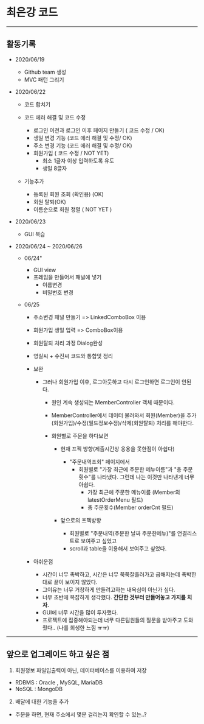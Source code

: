 # 최은강 코드

<hr>

## 활동기록

- 2020/06/19
  - Github team 생성
  - MVC 패턴 그리기

- 2020/06/22
  - 코드 합치기
  - 코드 에러 해결 및 코드 수정
    - 로그인 이전과 로그인 이후 페이지 만들기 ( 코드 수정 / OK)
    - 생일 변경 기능 (코드 에러 해결 및 수정/ OK)
    - 주소 변경 기능 (코드 에러 해결 및 수정/ OK) 
    - 회원가입 ( 코드 수정 / NOT YET)
      - 최소 1글자 이상 입력하도록 유도
      - 생일 8글자

    
  - 기능추가
    - 등록된 회원 조회 (확인용) (OK)
    - 회원 탈퇴(OK)
    - 이름순으로 회원 정렬 ( NOT YET )


- 2020/06/23
  - GUI 복습
  
- 2020/06/24 ~ 2020/06/26
  - 06/24"
    - GUI view
    - 프레임을 만들어서 패널에 넣기
      - 이름변경
      - 비밀번호 변경
    
  - 06/25
    - 주소변경 패널 만들기 => LinkedComboBox 이용
    - 회원가입 생일 입력 => ComboBox이용
    - 회원탈퇴 처리 과정 Dialog완성
    - 영실씨 + 수진씨 코드와 통합및 정리
    
    - 보완
      - 그러나 회원가입 이후, 로그아웃하고 다시 로그인하면 로그인이 안된다.
        - 원인 계속 생성되는 MemberController 객체 때문이다.
        - MemberController에서 데이터 불러와서 회원(Member)을 추가(회원가입)/수정(필드정보수정)/삭제(회원탈퇴) 처리를 해야한다.
        
        - 회원별로 주문을 하다보면
          - 현재 프젝 방향(제출시간상 응용을 못한점이 아쉽다)
            - "주문내역조회" 페이지에서 
              - 회원별로 "가장 최근에 주문한 메뉴이름"과 "총 주문횟수"를  나타냈다. 그런데 나는 이것만 나타낸게 너무 아쉽다.
                - 가장 최근에 주문한 메뉴이름 (Member의 latestOrderMenu 필드)
                - 총 주문횟수(Member orderCnt 필드)
                
          - 앞으로의 프젝방향
            - 회원별로 "주문내역(주문한 날짜  주문한메뉴)"를 연결리스트로 보여주고 싶었고
            - scroll과 table을 이용해서 보여주고 싶었다.
        
            
    - 아쉬운점
      - 시간이 너무 촉박하고,  시간은 너무 쭉쭉잘흘러가고 급해지는데 촉박한대로 끝이 보이지 않았다.
      - 그이유는 너무 거창하게 만들려고하는 내욕심이 아닌가 싶다.
      - 너무 초반에 복잡하게 생각했다. <strong>간단한 것부터 만들어놓고 가지를 치자.</strong>
      - GUI에 너무 시간을 많이 투자했다.
      - 프로젝트에 집중해야되는데 너무 다른팀원들의 질문을 받아주고 도와줬다.. (나를 희생한 느낌 ㅠㅠ)



<hr>

## 앞으로 업그레이드 하고 싶은 점

1. 회원정보 파일입출력이 아닌, 데이터베이스를 이용하여 저장
  - RDBMS : Oracle , MySQL, MariaDB
  - NoSQL : MongoDB
  
2. 배달에 대한 기능을 추가
  - 주문을 하면, 현재 주소에서 몇분 걸리는지 확인할 수 있는..?
  
  
